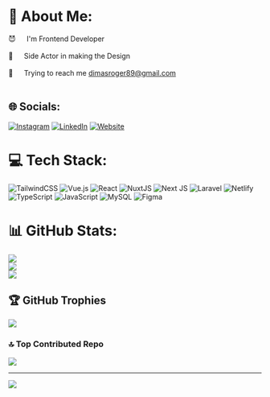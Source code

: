 # 💫 About Me:
😈 &emsp; I'm Frontend Developer <br><br>
💅 &emsp; Side Actor in making the Design <br><br>
🧙 &emsp; Trying to reach me dimasroger89@gmail.com <br><br>


## 🌐 Socials:
[![Instagram](https://img.shields.io/badge/Instagram-%23E4405F.svg?logo=Instagram&logoColor=white)](https://instagram.com/https://www.instagram.com/dimessup) [![LinkedIn](https://img.shields.io/badge/LinkedIn-%230077B5.svg?logo=linkedin&logoColor=white)](https://www.linkedin.com/in/dimasrogerw/) [![Website](https://img.shields.io/badge/Website-%236d28d9.svg?logo=googlebard&logoColor=white)](https://rogersovich.my.id/) 

# 💻 Tech Stack:
![TailwindCSS](https://img.shields.io/badge/tailwindcss-%2338B2AC.svg?style=for-the-badge&logo=tailwind-css&logoColor=white) ![Vue.js](https://img.shields.io/badge/vuejs-%2335495e.svg?style=for-the-badge&logo=vuedotjs&logoColor=%234FC08D) ![React](https://img.shields.io/badge/react-%2320232a.svg?style=for-the-badge&logo=react&logoColor=%2361DAFB) ![NuxtJS](https://img.shields.io/badge/Nuxt-black?style=for-the-badge&logo=nuxt.js&logoColor=white) ![Next JS](https://img.shields.io/badge/Next-black?style=for-the-badge&logo=next.js&logoColor=white) ![Laravel](https://img.shields.io/badge/laravel-%23FF2D20.svg?style=for-the-badge&logo=laravel&logoColor=white) ![Netlify](https://img.shields.io/badge/netlify-%23000000.svg?style=for-the-badge&logo=netlify&logoColor=#00C7B7) ![TypeScript](https://img.shields.io/badge/typescript-%23007ACC.svg?style=for-the-badge&logo=typescript&logoColor=white) ![JavaScript](https://img.shields.io/badge/javascript-%23323330.svg?style=for-the-badge&logo=javascript&logoColor=%23F7DF1E) ![MySQL](https://img.shields.io/badge/mysql-%2300f.svg?style=for-the-badge&logo=mysql&logoColor=white) 	![Figma](https://img.shields.io/badge/figma-%23F24E1E.svg?style=for-the-badge&logo=figma&logoColor=white)
# 📊 GitHub Stats:
![](https://github-readme-stats.vercel.app/api?username=rogersovich&theme=tokyonight&hide_border=true&include_all_commits=true&count_private=true)<br/>
![](https://github-readme-streak-stats.herokuapp.com/?user=rogersovich&theme=tokyonight&hide_border=true)<br/>
![](https://github-readme-stats.vercel.app/api/top-langs/?username=rogersovich&theme=tokyonight&hide_border=true&include_all_commits=true&count_private=true&layout=compact)

## 🏆 GitHub Trophies
![](https://github-profile-trophy.vercel.app/?username=rogersovich&theme=tokyonight&no-frame=true&no-bg=true&margin-w=4)

### 🔝 Top Contributed Repo
![](https://github-contributor-stats.vercel.app/api?username=rogersovich&limit=5&theme=tokyonight&combine_all_yearly_contributions=true)

---
[![](https://visitcount.itsvg.in/api?id=rogersovich&icon=4&color=1)](https://visitcount.itsvg.in)

<!-- Proudly created with GPRM ( https://gprm.itsvg.in ) -->
